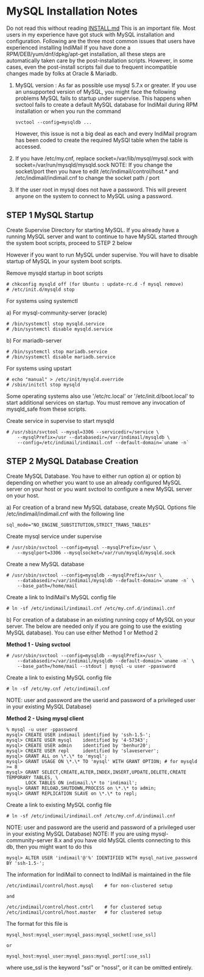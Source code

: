 # MySQL Installation Notes

Do not read this without reading [INSTALL.md](INSTALL-indimail.md) This is an important file. Most users in my experience have got stuck with MySQL installation and configuration. Following are the three most common issues that users have experienced installing IndiMail If you have done a RPM/DEB/yum/dnf/dpkg/apt-get installation, all these steps are automatically taken care by the post-installation scripts. However, in some cases, even the post-install scripts fail due to frequent incompatible changes made by folks at Oracle & Mariadb.

1. MySQL version : As far as possible use mysql 5.7.x or greater. If you use an unsupported version of MySQL, you might face the following problems
   MySQL fails to startup under supervise. This happens when svctool fails to create a default MySQL database for IndiMail
   during RPM installation or when you run the command

   ```
   svctool --config=mysqldb ...
   ```
   However, this issue is not a big deal as each and every IndiMail program has been coded to create the required MySQl table when the table is accessed.

2. If you have /etc/my.cnf, replace socket=/var/lib/mysql/mysql.sock with socket=/var/run/mysqld/mysqld.sock 
   NOTE: If you change the socket/port then you have to edit /etc/indimail/control/host.\*
   and /etc/indimail/indimail.cnf to change the socket path / port

3. If the user root in mysql does not have a password. This will prevent anyone on the system to connect to MySQL using a password.

## STEP 1  MySQL Startup ##

Create Supervise Directory for starting MySQL. If you already have a running MySQL
server and want to continue to have MySQL started through the system boot scripts,
proceed to STEP 2 below

However if you want to run MySQL under supervise. You will have to disable startup of MySQL
in your system boot scripts.
    
Remove mysqld startup in boot scripts

```
# chkconfig mysqld off (for Ubuntu : update-rc.d -f mysql remove)
# /etc/init.d/mysqld stop
```

For systems using systemctl

a) For mysql-community-server (oracle)

```
# /bin/systemctl stop mysqld.service
# /bin/systemctl disable mysqld.service
```

b) For mariadb-server

```
# /bin/systemctl stop mariadb.service
# /bin/systemctl disable mariadb.service
```

For systems using upstart

```
# echo "manual" > /etc/init/mysqld.override
# /sbin/initctl stop mysqld
```

Some operating systems also use '/etc/rc.local' or '/etc/init.d/boot.local' to start additional services on startup. You must remove any invocation of mysqld_safe from these scripts.

Create service in supervise to start mysqld

```
# /usr/sbin/svctool --mysql=3306 --servicedir=/service \
    --mysqlPrefix=/usr --databasedir=/var/indimail/mysqldb \
    --config=/etc/indimail/indimail.cnf --default-domain=`uname -n`
```

## STEP 2  MySQL Database Creation ##

Create MySQL Database. You have to either run option a) or option b) depending on whether you want to use an already configured MySQL server on your host or you want svctool to configure a new MySQL server on your host.

a) For creation of a brand new MySQL database, create MySQL Options file /etc/indimail/indimail.cnf with the following line

```
sql_mode="NO_ENGINE_SUBSTITUTION,STRICT_TRANS_TABLES"
```

Create mysql service under supervise

```
# /usr/sbin/svctool --config=mysql --mysqlPrefix=/usr \
    --mysqlport=3306 --mysqlsocket=/var/run/mysqld/mysqld.sock
```

Create a new MySQL database

```
# /usr/sbin/svctool --config=mysqldb --mysqlPrefix=/usr \
    --databasedir=/var/indimail/mysqldb --default-domain=`uname -n` \
    --base_path=/home/mail
```

Create a link to IndiMail's MySQL config file

```
# ln -sf /etc/indimail/indimail.cnf /etc/my.cnf.d/indimail.cnf
```

b) For creation of a database in an existing running copy of MySQL on your server. The below are needed only if you are going to use the existing MySQL database).  You can use either Method 1 or Method 2

**Method 1 - Using svctool**

```
# /usr/sbin/svctool --config=mysqldb --mysqlPrefix=/usr \
    --databasedir=/var/indimail/mysqldb --default-domain=`uname -n` \
    --base_path=/home/mail --stdout | mysql -u user -ppassword
```

Create a link to existing MySQL config file

```
# ln -sf /etc/my.cnf /etc/indimail.cnf
```

NOTE: user and password are the userid and password of a privileged user in your existing MySQL Database)

**Method 2 - Using mysql client**

```
% mysql -u user -ppassword
mysql> CREATE USER indimail identified by 'ssh-1.5-';
mysql> CREATE USER mysql    identified by '4-57343';
mysql> CREATE USER admin    identified by 'benhur20';
mysql> CREATE USER repl     identified by 'slaveserver';
mysql> GRANT ALL on \*.\* to 'mysql';
mysql> GRANT USAGE ON \*.\* TO 'mysql' WITH GRANT OPTION; # for mysqld >= 8
mysql> GRANT SELECT,CREATE,ALTER,INDEX,INSERT,UPDATE,DELETE,CREATE TEMPORARY TABLES, \
       LOCK TABLES ON indimail.\* to 'indimail';
mysql> GRANT RELOAD,SHUTDOWN,PROCESS on \*.\* to admin;
mysql> GRANT REPLICATION SLAVE on \*.\* to repl;
```

Create a link to existing MySQL config file

```
# ln -sf /etc/indimail/indimail.cnf /etc/my.cnf.d/indimail.cnf
```

NOTE: user and password are the userid and password of a privileged user in your existing MySQL Database)
NOTE: If you are using mysql-community-server 8.x and you have old MySQL clients connecting to this db, then you might want to do this

```
mysql> ALTER USER 'indimail'@'%' IDENTIFIED WITH mysql_native_password BY 'ssh-1.5-';
```

The information for IndiMail to connect to IndiMail is maintained in the file

```
/etc/indimail/control/host.mysql    # for non-clustered setup

and

/etc/indimail/control/host.cntrl    # for clustered setup
/etc/indimail/control/host.master   # for clustered setup
```

The format for this file is

```
mysql_host:mysql_user:mysql_pass:mysql_socket[:use_ssl]

or

mysql_host:mysql_user:mysql_pass:mysql_port[:use_ssl]
```

where use\_ssl is the keyword "ssl" or "nossl", or it can be omitted entirely.
